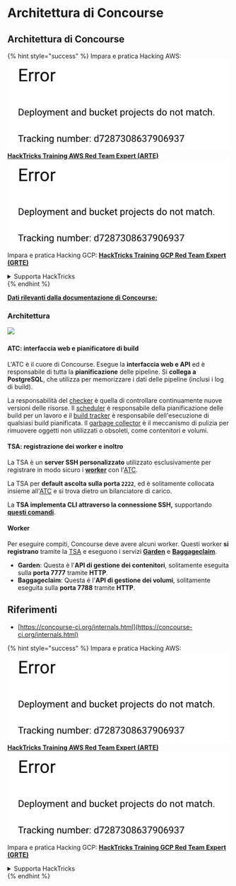 # Architettura di Concourse

## Architettura di Concourse

{% hint style="success" %}
Impara e pratica Hacking AWS:<img src="../../.gitbook/assets/image (1) (1).png" alt="" data-size="line">[**HackTricks Training AWS Red Team Expert (ARTE)**](https://training.hacktricks.xyz/courses/arte)<img src="../../.gitbook/assets/image (1) (1).png" alt="" data-size="line">\
Impara e pratica Hacking GCP: <img src="../../.gitbook/assets/image (2).png" alt="" data-size="line">[**HackTricks Training GCP Red Team Expert (GRTE)**<img src="../../.gitbook/assets/image (2).png" alt="" data-size="line">](https://training.hacktricks.xyz/courses/grte)

<details>

<summary>Supporta HackTricks</summary>

* Controlla i [**piani di abbonamento**](https://github.com/sponsors/carlospolop)!
* **Unisciti al** 💬 [**gruppo Discord**](https://discord.gg/hRep4RUj7f) o al [**gruppo telegram**](https://t.me/peass) o **seguici** su **Twitter** 🐦 [**@hacktricks\_live**](https://twitter.com/hacktricks\_live)**.**
* **Condividi trucchi di hacking inviando PR ai** [**HackTricks**](https://github.com/carlospolop/hacktricks) e [**HackTricks Cloud**](https://github.com/carlospolop/hacktricks-cloud) repos su github.

</details>
{% endhint %}

[**Dati rilevanti dalla documentazione di Concourse:**](https://concourse-ci.org/internals.html)

### Architettura

![](<../../.gitbook/assets/image (187).png>)

#### ATC: interfaccia web e pianificatore di build

L'ATC è il cuore di Concourse. Esegue la **interfaccia web e API** ed è responsabile di tutta la **pianificazione** delle pipeline. Si **collega a PostgreSQL**, che utilizza per memorizzare i dati delle pipeline (inclusi i log di build).

La responsabilità del [checker](https://concourse-ci.org/checker.html) è quella di controllare continuamente nuove versioni delle risorse. Il [scheduler](https://concourse-ci.org/scheduler.html) è responsabile della pianificazione delle build per un lavoro e il [build tracker](https://concourse-ci.org/build-tracker.html) è responsabile dell'esecuzione di qualsiasi build pianificata. Il [garbage collector](https://concourse-ci.org/garbage-collector.html) è il meccanismo di pulizia per rimuovere oggetti non utilizzati o obsoleti, come contenitori e volumi.

#### TSA: registrazione dei worker e inoltro

La TSA è un **server SSH personalizzato** utilizzato esclusivamente per registrare in modo sicuro i [**worker**](https://concourse-ci.org/internals.html#architecture-worker) con l'[ATC](https://concourse-ci.org/internals.html#component-atc).

La TSA per **default ascolta sulla porta `2222`**, ed è solitamente collocata insieme all'[ATC](https://concourse-ci.org/internals.html#component-atc) e si trova dietro un bilanciatore di carico.

La **TSA implementa CLI attraverso la connessione SSH,** supportando [**questi comandi**](https://concourse-ci.org/internals.html#component-tsa).

#### Worker

Per eseguire compiti, Concourse deve avere alcuni worker. Questi worker **si registrano** tramite la [TSA](https://concourse-ci.org/internals.html#component-tsa) e eseguono i servizi [**Garden**](https://github.com/cloudfoundry-incubator/garden) e [**Baggageclaim**](https://github.com/concourse/baggageclaim).

* **Garden**: Questa è l'**API di gestione dei contenitori**, solitamente eseguita sulla **porta 7777** tramite **HTTP**.
* **Baggageclaim**: Questa è l'**API di gestione dei volumi**, solitamente eseguita sulla **porta 7788** tramite **HTTP**.

## Riferimenti

* [https://concourse-ci.org/internals.html](https://concourse-ci.org/internals.html)

{% hint style="success" %}
Impara e pratica Hacking AWS:<img src="../../.gitbook/assets/image (1) (1).png" alt="" data-size="line">[**HackTricks Training AWS Red Team Expert (ARTE)**](https://training.hacktricks.xyz/courses/arte)<img src="../../.gitbook/assets/image (1) (1).png" alt="" data-size="line">\
Impara e pratica Hacking GCP: <img src="../../.gitbook/assets/image (2).png" alt="" data-size="line">[**HackTricks Training GCP Red Team Expert (GRTE)**<img src="../../.gitbook/assets/image (2).png" alt="" data-size="line">](https://training.hacktricks.xyz/courses/grte)

<details>

<summary>Supporta HackTricks</summary>

* Controlla i [**piani di abbonamento**](https://github.com/sponsors/carlospolop)!
* **Unisciti al** 💬 [**gruppo Discord**](https://discord.gg/hRep4RUj7f) o al [**gruppo telegram**](https://t.me/peass) o **seguici** su **Twitter** 🐦 [**@hacktricks\_live**](https://twitter.com/hacktricks\_live)**.**
* **Condividi trucchi di hacking inviando PR ai** [**HackTricks**](https://github.com/carlospolop/hacktricks) e [**HackTricks Cloud**](https://github.com/carlospolop/hacktricks-cloud) repos su github.

</details>
{% endhint %}
